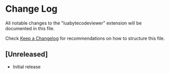 # Change Log

All notable changes to the "luabytecodeviewer" extension will be documented in this file.

Check [Keep a Changelog](http://keepachangelog.com/) for recommendations on how to structure this file.

## [Unreleased]

- Initial release